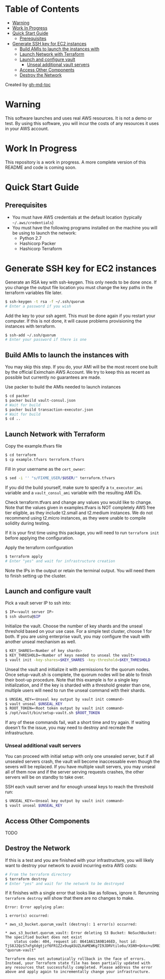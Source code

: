 Table of Contents
=================

   * [Warning](#warning)
   * [Work In Progress](#work-in-progress)
   * [Quick Start Guide](#quick-start-guide)
      * [Prerequisites](#prerequisites)
   * [Generate SSH key for EC2 instances](#generate-ssh-key-for-ec2-instances)
      * [Build AMIs to launch the instances with](#build-amis-to-launch-the-instances-with)
      * [Launch Network with Terraform](#launch-network-with-terraform)
      * [Launch and configure vault](#launch-and-configure-vault)
         * [Unseal additional vault servers](#unseal-additional-vault-servers)
      * [Access Other Components](#access-other-components)
      * [Destroy the Network](#destroy-the-network)

Created by [gh-md-toc](https://github.com/ekalinin/github-markdown-toc)


# Warning
This software launches and uses real AWS resources. It is not a demo or test. By using this software, you will incur the costs of any resources it uses in your AWS account.

# Work In Progress
This repository is a work in progress. A more complete version of this README and code is coming soon.

# Quick Start Guide

## Prerequisites

* You must have AWS credentials at the default location (typically `~/.aws/credentials`)
* You must have the following programs installed on the machine you will be using to launch the network:
    * Python 2.7
    * Hashicorp Packer
    * Hashicorp Terraform

# Generate SSH key for EC2 instances

Generate an RSA key with ssh-keygen. This only needs to be done once. If you change the output file location you must change the key paths in the terraform variables file later.

```sh
$ ssh-keygen -t rsa -f ~/.ssh/quorum
# Enter a password if you wish
```

Add the key to your ssh agent. This must be done again if you restart your computer. If this is not done, it will cause problems provisioning the instances with terraform.

```sh
$ ssh-add ~/.ssh/quorum
# Enter your password if there is one
```

## Build AMIs to launch the instances with

You may skip this step. If you do, your AMI will be the most recent one built by the official Eximchain AWS Account. We try to keep this as recent as possible but currently no guarantees are made.

Use packer to build the AMIs needed to launch instances

```sh
$ cd packer
$ packer build vault-consul.json
# Wait for build
$ packer build transaction-executor.json
# Wait for build
$ cd ..
```

## Launch Network with Terraform

Copy the example.tfvars file

```sh
$ cd terraform
$ cp example.tfvars terraform.tfvars
```

Fill in your username as the `cert_owner`:

```sh
$ sed -i '' "s/FIXME_USER/$USER/" terraform.tfvars
```

If you did the build yourself, make sure to specify a `tx_executor_ami` variable and a `vault_consul_ami` variable with the resulting AMI IDs.

Check terraform.tfvars and change any values you would like to change. Note that the values given in examples.tfvars is NOT completely AWS free tier eligible, as they include t2.small and t2.medium instances. We do not recommend using t2.micro instances, as they were unable to compile solidity during testing.

If it is your first time using this package, you will need to run `terraform init` before applying the configuration.

Apply the terraform configuration

```sh
$ terraform apply
# Enter "yes" and wait for infrastructure creation
```

Note the IPs in the output or retain the terminal output. You will need them to finish setting up the cluster.

## Launch and configure vault

Pick a vault server IP to ssh into:

```sh
$ IP=<vault server IP>
$ ssh ubuntu@$IP
```

Initialize the vault. Choose the number of key shards and the unseal threshold based on your use case. For a simple test cluster, choose 1 for both. If you are using enterprise vault, you may configure the vault with another unseal mechanism as well.

```sh
$ KEY_SHARES=<Number of key shards>
$ KEY_THRESHOLD=<Number of keys needed to unseal the vault>
$ vault init -key-shares=$KEY_SHARES -key-threshold=$KEY_THRESHOLD
```

Unseal the vault and initialize it with permissions for the quorum nodes. Once setup-vault.sh is complete, the quorum nodes will be able to finish their boot-up procedure. Note that this example is for a single key initialization, and if the key is sharded with a threshold greater than one, multiple users will need to run the unseal command with their shards.

```sh
$ UNSEAL_KEY=<Unseal key output by vault init command>
$ vault unseal $UNSEAL_KEY
$ ROOT_TOKEN=<Root token output by vault init command>
$ /opt/vault/bin/setup-vault.sh $ROOT_TOKEN
```

If any of these commands fail, wait a short time and try again. If waiting doesn't fix the issue, you may need to destroy and recreate the infrastructure.

### Unseal additional vault servers

You can proceed with initial setup with only one unsealed server, but if all unsealed servers crash, the vault will become inaccessable even though the severs will be replaced. If you have multiple vault servers, you may unseal all of them now and if the server serving requests crashes, the other servers will be on standby to take over.

SSH each vault server and for enough unseal keys to reach the threshold run:
```sh
$ UNSEAL_KEY=<Unseal key output by vault init command>
$ vault unseal $UNSEAL_KEY
```

## Access Other Components

TODO

## Destroy the Network

If this is a test and you are finished with your infrastructure, you will likely want to destroy your network to avoid incurring extra AWS costs:

```sh
# From the terraform directory
$ terraform destroy
# Enter "yes" and wait for the network to be destroyed
```

If it finishes with a single error that looks like as follows, ignore it.  Rerunning `terraform destroy` will show that there are no changes to make.

```
Error: Error applying plan:

1 error(s) occurred:

* aws_s3_bucket.quorum_vault (destroy): 1 error(s) occurred:

* aws_s3_bucket.quorum_vault: Error deleting S3 Bucket: NoSuchBucket: The specified bucket does not exist
	status code: 404, request id: 8641A613A9B146ED, host id: TjS8J2QzS7xFgXdgtjzf6FR1Z2x9uqA5UZLHaMEWKg7I9JDRVtilo6u/XSN9+Qnkx+u5M83p4/w= "quorum-vault"

Terraform does not automatically rollback in the face of errors.
Instead, your Terraform state file has been partially updated with
any resources that successfully completed. Please address the error
above and apply again to incrementally change your infrastructure.
```
